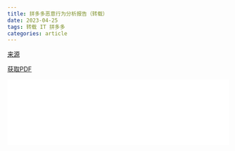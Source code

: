 ```yaml
---
title: 拼多多恶意行为分析报告（转载）
date: 2023-04-25
tags: 转载 IT 拼多多
categories: article
---
```


[来源](https://github.com/davincifans101/pinduoduo_backdoor_detailed_report)

[获取PDF](/assets/postres/2023-04-25-pinduoduo_backdoor_detailed_report/report_cn.pdf)

<embed src="/assets/postres/2023-04-25-pinduoduo_backdoor_detailed_report/report_cn.pdf" width="100%" height="auto" alt="pdf" pluginspage="http://www.adobe.com/products/acrobat/readstep2.html">
